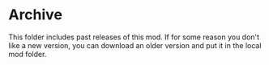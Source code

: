 # Archive

This folder includes past releases of this mod. If for some reason you don't like a new version, you can download an older version and put it in the local mod folder.  


